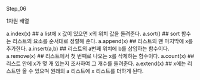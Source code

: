 Step_06

1차원 배열

a.index(x) ## a list에 x 값이 있으면 x의 위치 값을 돌려준다.
a.sort() ## sort 함수는 리스트의 요소를 순서대로 정렬해 준다.
a.append(x) ## 리스트의 맨 마지막에 x를 추가한다.
a.insert(a,b) ## 리스트의 a번째 위치에 b를 삽입하는 함수이다. 
a.remove(x) ## 리스트에서 첫 번째로 나오는 x를 삭제하는 함수이다.
a.count(x) ## 리스트 안에 x가 몇 개 있는지 조사하여 그 개수를 돌려준다.
a.extend(x) ## x에는 리스트만 올 수 있으며 원래의 a 리스트에 x 리스트를 더하게 된다.

